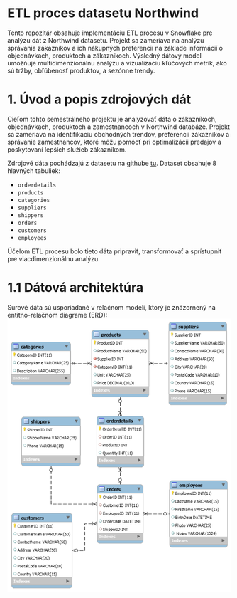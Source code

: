 # ETL proces datasetu Northwind
Tento repozitár obsahuje implementáciu ETL procesu v Snowflake pre analýzu dát z Northwind datasetu. Projekt sa zameriava na analýzu správania zákazníkov a ich nákupných preferencií na základe informácií o objednávkach, produktoch a zákazníkoch. Výsledný dátový model umožňuje multidimenzionálnu analýzu a vizualizáciu kľúčových metrik, ako sú tržby, obľúbenosť produktov, a sezónne trendy.
# 1. Úvod a popis zdrojových dát
Cieľom tohto semestrálneho projektu je analyzovať dáta o zákazníkoch, objednávkach, produktoch a zamestnancoch v Northwind databáze. Projekt sa zameriava na identifikáciu obchodných trendov, preferencií zákazníkov a správanie zamestnancov, ktoré môžu pomôcť pri optimalizácii predajov a poskytovaní lepších služieb zákazníkom.

Zdrojové dáta pochádzajú z datasetu na githube [tu](https://github.com/microsoft/sql-server-samples/tree/master/samples/databases/northwind-pubs). Dataset obsahuje 8 hlavných tabuliek:

- `orderdetails`
- `products`
- `categories`
- `suppliers`
- `shippers`
- `orders`
- `customers`
- `employees`

Účelom ETL procesu bolo tieto dáta pripraviť, transformovať a sprístupniť pre viacdimenzionálnu analýzu.
# 1.1 Dátová architektúra
Surové dáta sú usporiadané v relačnom modeli, ktorý je znázornený na entitno-relačnom diagrame (ERD):
![Obrázok 1 Entitno-relačná schéma Northwind](Northwind_ERD.png)
